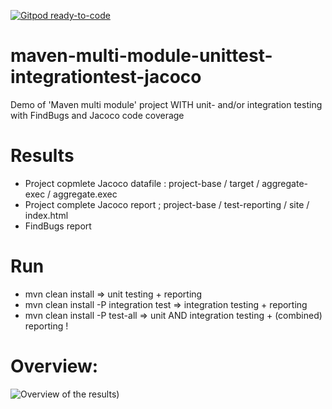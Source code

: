 [![Gitpod ready-to-code](https://img.shields.io/badge/Gitpod-ready--to--code-blue?logo=gitpod)](https://gitpod.io/#https://github.com/johan974/maven-multi-module-unittest-integrationtest-jacoco)

# maven-multi-module-unittest-integrationtest-jacoco

Demo of 'Maven multi module' project WITH unit- and/or integration testing with FindBugs and Jacoco code coverage

# Results

   * Project copmlete Jacoco datafile : project-base / target / aggregate-exec / aggregate.exec
   * Project complete Jacoco report   ; project-base / test-reporting / site / index.html
   * FindBugs report
   
# Run

   * mvn clean install                      => unit testing + reporting
   * mvn clean install -P integration test  => integration testing + reporting
   * mvn clean install -P test-all          => unit AND integration testing + (combined) reporting !
   
# Overview: 
<img src="TestResults.png" alt="Overview of the results"/>)
